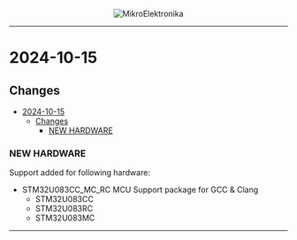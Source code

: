 <p align="center">
  <img src="http://www.mikroe.com/img/designs/beta/logo_small.png?raw=true" alt="MikroElektronika"/>
</p>

---

# 2024-10-15

## Changes

- [2024-10-15](#2024-10-15)
  - [Changes](#changes)
    - [NEW HARDWARE](#new-hardware)

### NEW HARDWARE

Support added for following hardware:

- STM32U083CC_MC_RC MCU Support package for GCC & Clang
  - STM32U083CC
  - STM32U083RC
  - STM32U083MC

---
